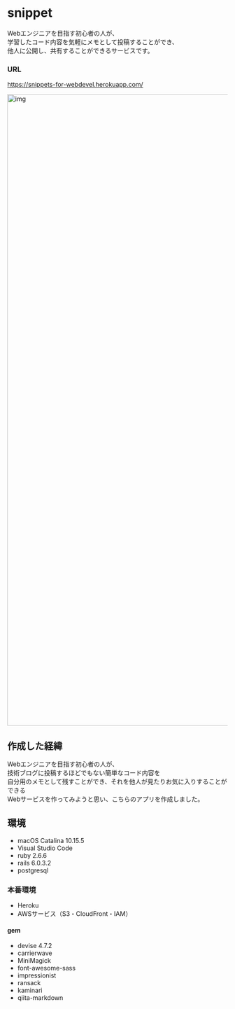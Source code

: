 # snippet
Webエンジニアを目指す初心者の人が、  
学習したコード内容を気軽にメモとして投稿することができ、  
他人に公開し、共有することができるサービスです。  

### URL 
https://snippets-for-webdevel.herokuapp.com/

<img width="1443" alt="img" src="https://user-images.githubusercontent.com/65392082/96006377-62b7a900-0e78-11eb-9e64-d7479ee0db6a.png">

## 作成した経緯
Webエンジニアを目指す初心者の人が、  
技術ブログに投稿するほどでもない簡単なコード内容を  
自分用のメモとして残すことができ、それを他人が見たりお気に入りすることができる  
Webサービスを作ってみようと思い、こちらのアプリを作成しました。

## 環境
- macOS Catalina 10.15.5
- Visual Studio Code
- ruby 2.6.6
- rails 6.0.3.2
- postgresql

### 本番環境
- Heroku
- AWSサービス（S3・CloudFront・IAM）

#### gem
- devise 4.7.2
- carrierwave
- MiniMagick
- font-awesome-sass
- impressionist
- ransack
- kaminari
- qiita-markdown
